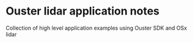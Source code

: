 # Ouster lidar application notes
Collection of high level application examples using Ouster SDK and OSx lidar
